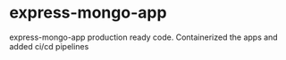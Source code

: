 # express-mongo-app
express-mongo-app production ready code. Containerized the apps and added ci/cd pipelines
